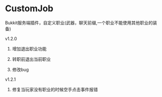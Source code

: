 # CustomJob
Bukkit服务端插件，自定义职业(武器，聊天前缀,一个职业不能使用其他职业的装备)

v1.2.0

1. 增加退出职业功能

2. 转职前退出当前职业

3. 修改bug 

v1.2.1

1. 修复当玩家没有职业的时候空手点击事件报错
